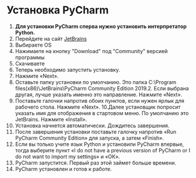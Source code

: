 # Установка PyCharm
1. __Для установки PyCharm сперва нужно установить интерпретатор Python.__
2. Перейдите на сайт [JetBrains](https://www.jetbrains.com/pycharm/download/#section=windows)
3. Выбираете OS
4. Нажимаете на кнопку "Download" под "Community" версией программы
5. Скачиваете
6. Теперь необходимо запустить установку. 
7. Нажмите «Next».
8. Оставьте папку установки по умолчанию. Это папка C:\Program files(x86)\JetBrains\PyCharm Community Edition 2019.2. Если выбрана другая, лучше указать именно это направление. Нажмите «Next».
9. Поставьте галочки напротив обоих пунктов, если нужен ярлык для рабочего стола. Нажмите «Next».
10.Далее установщик попросит указать имя для отображения в стартовом меню. По умолчанию это JetBrains. Нажмите «Install».
11. Установка начнется автоматически. Дождитесь завершения.
12. После завершения установки поставьте галочку напротив «Run PyCharm Community Edition» для запуска, а затем «Finish».
13. Если вы только учите язык Python и установили PyCharm впервые, тогда выберите пункт «I do not have a previous version of PyCharm or I do not want to import my settings» и «ОК».
14. PyCharm запустится. Первый раз этой займет больше времени.
15. PyCharm установлен и готов к работе.

